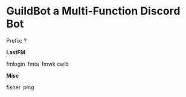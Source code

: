 # GuildBot a Multi-Function Discord Bot
Prefix: ?

**LastFM**

fmlogin fmta fmwk cwlb

**Misc**

fisher ping

